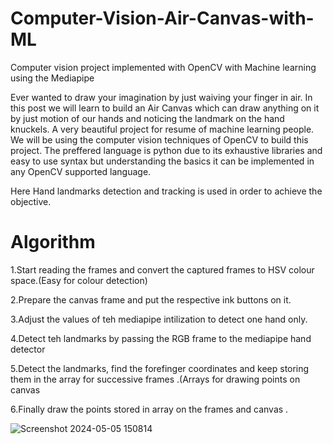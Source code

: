 # Computer-Vision-Air-Canvas-with-ML

Computer vision project implemented with OpenCV with Machine learning using the Mediapipe

Ever wanted to draw your imagination by just waiving your finger in air. In this post we will learn to build an Air Canvas which can draw anything on it by just motion of our hands and noticing the landmark on the hand knuckels. A very beautiful project for resume of machine learning people. We will be using the computer vision techniques of OpenCV to build this project. The preffered language is python due to its exhaustive libraries and easy to use syntax but understanding the basics it can be implemented in any OpenCV supported language.

Here Hand landmarks detection and tracking is used in order to achieve the objective.

# Algorithm
1.Start reading the frames and convert the captured frames to HSV colour space.(Easy for colour detection)

2.Prepare the canvas frame and put the respective ink buttons on it.

3.Adjust the values of teh mediapipe intilization to detect one hand only.

4.Detect teh landmarks by passing the RGB frame to the mediapipe hand detector

5.Detect the landmarks, find the forefinger coordinates and keep storing them in the array for successive frames .(Arrays for drawing points on canvas

6.Finally draw the points stored in array on the frames and canvas .

![Screenshot 2024-05-05 150814](https://github.com/KRATOSOP786/Computer-Vision-Air-Canvas-with-ML/assets/111753741/c0aed34b-8738-4396-a1fd-6c40e9f53de5)

